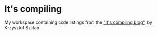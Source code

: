 # It's compiling

My workspace containing code listings from the ["It's compiling
blog"](http://itscompiling.eu), by Krzysztof Szatan.
